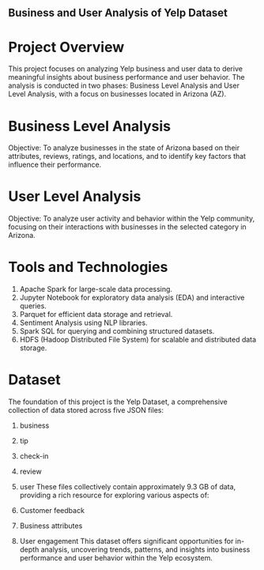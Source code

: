 
## Business and User Analysis of Yelp Dataset

# Project Overview
This project focuses on analyzing Yelp business and user data to derive meaningful insights about business performance and user behavior. The analysis is conducted in two phases: Business Level Analysis and User Level Analysis, with a focus on businesses located in Arizona (AZ).

# Business Level Analysis
Objective:
To analyze businesses in the state of Arizona based on their attributes, reviews, ratings, and locations, and to identify key factors that influence their performance.

# User Level Analysis
Objective:
To analyze user activity and behavior within the Yelp community, focusing on their interactions with businesses in the selected category in Arizona.

# Tools and Technologies
1. Apache Spark for large-scale data processing.
2. Jupyter Notebook for exploratory data analysis (EDA) and interactive queries.
3. Parquet for efficient data storage and retrieval.
4. Sentiment Analysis using NLP libraries.
5. Spark SQL for querying and combining structured datasets.
6. HDFS (Hadoop Distributed File System) for scalable and distributed data storage.

# Dataset

The foundation of this project is the Yelp Dataset, a comprehensive collection of data stored across five JSON files:

1. business
2. tip
3. check-in
4. review
5. user
These files collectively contain approximately 9.3 GB of data, providing a rich resource for exploring various aspects of:

1. Customer feedback
2. Business attributes
3. User engagement
This dataset offers significant opportunities for in-depth analysis, uncovering trends, patterns, and insights into business performance and user behavior within the Yelp ecosystem.